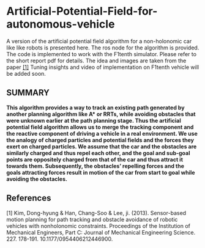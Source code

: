 # Artificial-Potential-Field-for-autonomous-vehicle
A version of the artificial potential field algorithm for a non-holonomic car like like robots is presented here. The ros node for the algorithm is provided. The code is implemented to work with the F1tenth simulator.  Please refer to the short report pdf for details. 
The idea and images are taken from the paper [[1]](#1)
Tuning insights and video of implementation on F1tenth vehicle will be added soon.
## SUMMARY
__This algorithm provides a way to track an existing path generated by another planning algorithm like A* or RRTs, while avoiding obstacles that were unknown earlier at the path planning
stage. Thus the artificial potential field algorithm allows us to merge the tracking component
and the reactive component of driving a vehicle in a real environment. We use the analogy
of charged particles and potential fields and the forces they exert on charged particles. We
assume that the car and the obstacles are similarly charged and thus repel each other, and the
goal and sub-goal points are oppositely charged from that of the car and thus attract it towards
them. Subsequently, the obstacles’ repelling forces and the goals attracting forces result in
motion of the car from start to goal while avoiding the obstacles.__
## References
<a id="1">[1]</a> Kim, Dong-hyung & Han, Chang-Soo & Lee, ji. (2013). Sensor-based motion planning for path tracking and obstacle avoidance of robotic vehicles with nonholonomic constraints. Proceedings of the Institution of Mechanical Engineers, Part C: Journal of Mechanical Engineering Science. 227. 178-191. 10.1177/0954406212446900. 
